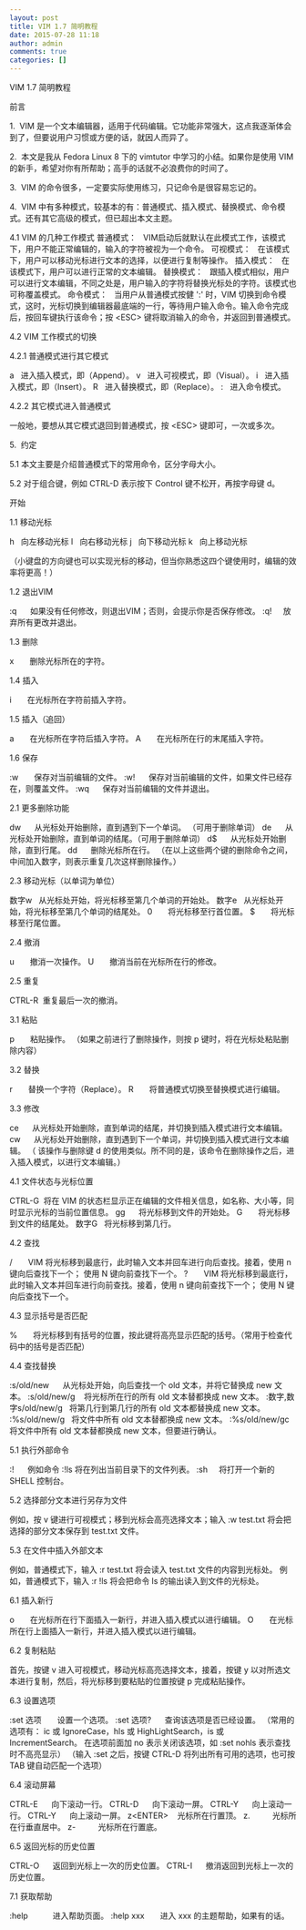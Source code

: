 ```yaml
---
layout: post
title: VIM 1.7 简明教程
date: 2015-07-28 11:18
author: admin
comments: true
categories: []
---
```

VIM 1.7 简明教程


前言

1.  VIM 是一个文本编辑器，适用于代码编辑。它功能非常强大，这点我逐渐体会到了，但要说用户习惯或方便的话，就因人而异了。

2.  本文是我从 Fedora Linux 8 下的 vimtutor 中学习的小结。如果你是使用 VIM 的新手，希望对你有所帮助；高手的话就不必浪费你的时间了。

3.  VIM 的命令很多，一定要实际使用练习，只记命令是很容易忘记的。

4.  VIM 中有多种模式，较基本的有：普通模式、插入模式、替换模式、命令模式。还有其它高级的模式，但已超出本文主题。

4.1 VIM 的几种工作模式
普通模式：   VIM启动后就默认在此模式工作，该模式下，用户不能正常编辑的，输入的字符被视为一个命令。
可视模式：   在该模式下，用户可以移动光标进行文本的选择，以便进行复制等操作。
插入模式：   在该模式下，用户可以进行正常的文本编辑。
替换模式：   跟插入模式相似，用户可以进行文本编辑，不同之处是，用户输入的字符将替换光标处的字符。该模式也可称覆盖模式。
命令模式：   当用户从普通模式按健 ':' 时，VIM 切换到命令模式，这时，光标切换到编辑器最底端的一行，等待用户输入命令。输入命令完成后，按回车键执行该命令；按 &lt;ESC&gt; 键将取消输入的命令，并返回到普通模式。

4.2 VIM 工作模式的切换

4.2.1 普通模式进行其它模式

a   进入插入模式，即（Append）。
v   进入可视模式，即（Visual）。
i   进入插入模式，即（Insert）。
R   进入替换模式，即（Replace）。
:   进入命令模式。

4.2.2 其它模式进入普通模式

一般地，要想从其它模式退回到普通模式，按 &lt;ESC&gt; 键即可，一次或多次。

5.  约定

5.1 本文主要是介绍普通模式下的常用命令，区分字母大小。

5.2 对于组合键，例如 CTRL-D 表示按下 Control 键不松开，再按字母键 d。


开始

1.1 移动光标

h   向左移动光标
l   向右移动光标
j   向下移动光标
k   向上移动光标

（小键盘的方向键也可以实现光标的移动，但当你熟悉这四个键使用时，编辑的效率将更高！）

1.2 退出VIM

:q      如果没有任何修改，则退出VIM；否则，会提示你是否保存修改。
:q!     放弃所有更改并退出。

1.3 删除

x       删除光标所在的字符。

1.4 插入

i       在光标所在字符前插入字符。

1.5 插入（追回）

a       在光标所在字符后插入字符。
A       在光标所在行的末尾插入字符。

1.6 保存

:w       保存对当前编辑的文件。
:w!      保存对当前编辑的文件，如果文件已经存在，则覆盖文件。
:wq      保存对当前编辑的文件并退出。


2.1 更多删除功能

dw      从光标处开始删除，直到遇到下一个单词。 （可用于删除单词）
de      从光标处开始删除，直到单词的结尾。（可用于删除单词）
d$      从光标处开始删除，直到行尾。
dd      删除光标所在行。
（在以上这些两个键的删除命令之间，中间加入数字，则表示重复几次这样删除操作。）

2.3 移动光标（以单词为单位）

数字w   从光标处开始，将光标移至第几个单词的开始处。
数字e   从光标处开始，将光标移至第几个单词的结尾处。
0       将光标移至行首位置。
$       将光标移至行尾位置。

2.4 撤消

u       撤消一次操作。
U       撤消当前在光标所在行的修改。

2.5 重复

CTRL-R  重复最后一次的撤消。


3.1 粘贴

p       粘贴操作。
（如果之前进行了删除操作，则按 p 键时，将在光标处粘贴删除内容）

3.2 替换

r       替换一个字符（Replace）。
R       将普通模式切换至替换模式进行编辑。

3.3 修改

ce      从光标处开始删除，直到单词的结尾，并切换到插入模式进行文本编辑。
cw      从光标处开始删除，直到遇到下一个单词，并切换到插入模式进行文本编辑。
（ 该操作与删除键 d 的使用类似。所不同的是，该命令在删除操作之后，进入插入模式，以进行文本编辑。）


4.1 文件状态与光标位置

CTRL-G  将在 VIM 的状态栏显示正在编辑的文件相关信息，如名称、大小等，同时显示光标的当前位置信息。
gg      将光标移到文件的开始处。
G       将光标移到文件的结尾处。
数字G   将光标移到第几行。

4.2 查找

/       VIM 将光标移到最底行，此时输入文本并回车进行向后查找。接着，使用 n 键向后查找下一个； 使用 N 键向前查找下一个。
?       VIM 将光标移到最底行，此时输入文本并回车进行向前查找。接着，使用 n 键向前查找下一个； 使用 N 键向后查找下一个。

4.3 显示括号是否匹配

%       将光标移到有括号的位置，按此键将高亮显示匹配的括号。（常用于检查代码中的括号是否匹配）

4.4 查找替换

:s/old/new      从光标处开始，向后查找一个 old 文本，并将它替换成 new 文本。
:s/old/new/g    将光标所在行的所有 old 文本替都换成 new 文本。
:数字,数字s/old/new/g   将第几行到第几行的所有 old 文本都替换成 new 文本。
:%s/old/new/g   将文件中所有 old 文本替都换成 new 文本。
:%s/old/new/gc  将文件中所有 old 文本替都换成 new 文本，但要进行确认。


5.1 执行外部命令

:!      例如命令 :!ls 将在列出当前目录下的文件列表。
:sh     将打开一个新的 SHELL 控制台。

5.2 选择部分文本进行另存为文件

例如，按 v 键进行可视模式；移到光标会高亮选择文本；输入 :w test.txt 将会把选择的部分文本保存到 test.txt 文件。

5.3 在文件中插入外部文本

例如，普通模式下，输入 :r test.txt 将会读入 test.txt 文件的内容到光标处。
例如，普通模式下，输入 :r !ls 将会把命令 ls 的输出读入到文件的光标处。


6.1 插入新行

o       在光标所在行下面插入一新行，并进入插入模式以进行编辑。
O       在光标所在行上面插入一新行，并进入插入模式以进行编辑。

6.2 复制粘贴

首先，按键 v 进入可视模式，移动光标高亮选择文本，接着，按键 y 以对所选文本进行复制，然后，将光标移到要粘贴的位置按键 p 完成粘贴操作。

6.3 设置选项

:set 选项       设置一个选项。
:set 选项?      查询该选项是否已经设置。
（常用的选项有： ic 或 IgnoreCase，hls 或 HighLightSearch，is 或 IncrementSearch。 在选项前面加 no 表示关闭该选项，如 :set nohls 表示查找时不高亮显示）
（输入 :set 之后，按键 CTRL-D 将列出所有可用的选项，也可按 TAB 键自动匹配一个选项）

6.4 滚动屏幕

CTRL-E      向下滚动一行。
CTRL-D      向下滚动一屏。
CTRL-Y      向上滚动一行。
CTRL-Y      向上滚动一屏。
z&lt;ENTER&gt;    光标所在行置顶。
z.          光标所在行垂直居中。
z-          光标所在行置底。

6.5 返回光标的历史位置

CTRL-O      返回到光标上一次的历史位置。
CTRL-I      撤消返回到光标上一次的历史位置。


7.1 获取帮助

:help           进入帮助页面。
:help xxx       进入 xxx 的主题帮助，如果有的话。
